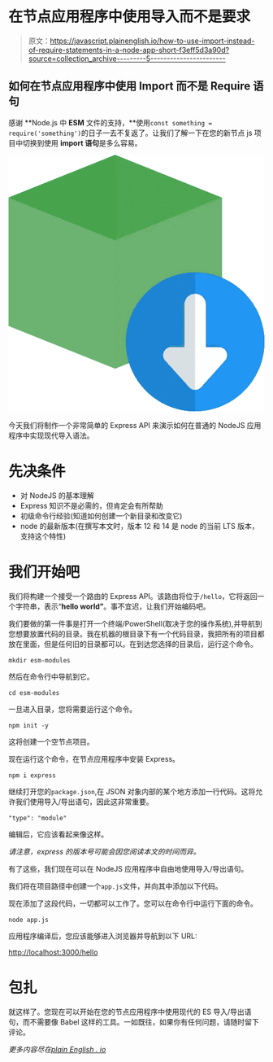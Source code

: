 # 在节点应用程序中使用导入而不是要求

> 原文：<https://javascript.plainenglish.io/how-to-use-import-instead-of-require-statements-in-a-node-app-short-f3eff5d3a90d?source=collection_archive---------5----------------------->

## 如何在节点应用程序中使用 Import 而不是 Require 语句

感谢 **Node.js 中 **ESM** 文件的支持，**使用`const something = require('something')`的日子一去不复返了。让我们了解一下在您的新节点 js 项目中切换到使用 **import 语句**是多么容易。

![](img/512f596aed00176ccf903ff1167a577f.png)

今天我们将制作一个非常简单的 Express API 来演示如何在普通的 NodeJS 应用程序中实现现代导入语法。

# 先决条件

*   对 NodeJS 的基本理解
*   Express 知识不是必需的，但肯定会有所帮助
*   初级命令行经验(知道如何创建一个新目录和改变它)
*   node 的最新版本(在撰写本文时，版本 12 和 14 是 node 的当前 LTS 版本，支持这个特性)

# 我们开始吧

我们将构建一个接受一个路由的 Express API。该路由将位于`/hello`，它将返回一个字符串，表示“**hello world”**。事不宜迟，让我们开始编码吧。

我们要做的第一件事是打开一个终端/PowerShell(取决于您的操作系统),并导航到您想要放置代码的目录。我在机器的根目录下有一个代码目录，我把所有的项目都放在里面，但是任何旧的目录都可以。在到达您选择的目录后，运行这个命令。

```
mkdir esm-modules
```

然后在命令行中导航到它。

```
cd esm-modules
```

一旦进入目录，您将需要运行这个命令。

```
npm init -y
```

这将创建一个空节点项目。

现在运行这个命令，在节点应用程序中安装 Express。

```
npm i express
```

继续打开您的`package.json`,在 JSON 对象内部的某个地方添加一行代码。这将允许我们使用导入/导出语句，因此这非常重要。

```
"type": "module"
```

编辑后，它应该看起来像这样。

*请注意，express 的版本号可能会因您阅读本文的时间而异。*

有了这些，我们现在可以在 NodeJS 应用程序中自由地使用导入/导出语句。

我们将在项目路径中创建一个`app.js`文件，并向其中添加以下代码。

现在添加了这段代码，一切都可以工作了。您可以在命令行中运行下面的命令。

```
node app.js
```

应用程序编译后，您应该能够进入浏览器并导航到以下 URL:

[http://localhost:3000/hello](http://localhost:3000/hello)

# 包扎

就这样了。您现在可以开始在您的节点应用程序中使用现代的 ES 导入/导出语句，而不需要像 Babel 这样的工具。一如既往，如果你有任何问题，请随时留下评论。

*更多内容尽在*[*plain English . io*](http://plainenglish.io/)